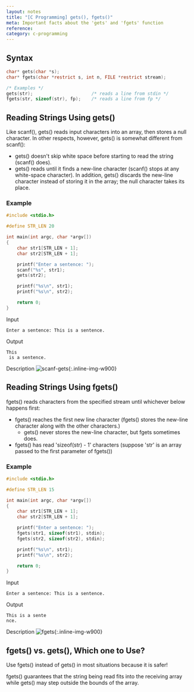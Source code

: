 ```yaml
---
layout: notes
title: "[C Programming] gets(), fgets()"
meta: Important facts about the 'gets' and 'fgets' function
reference: 
category: c-programming
---
```


## Syntax

```c
char* gets(char *s);
char* fgets(char *restrict s, int n, FILE *restrict stream);

/* Examples */
gets(str);                      /* reads a line from stdin */
fgets(str, sizeof(str), fp);    /* reads a line from fp */
```

## Reading Strings Using gets()

Like scanf(), gets() reads input characters into an array, then stores a null
character. In other respects, however, gets() is somewhat different from
scanf():
- gets() doesn't skip white space before starting to read the string (scanf()
  does).
- gets() reads until it finds a new-line character (scanf() stops at any
  white-space character). In addition, gets() discards the new-line character
  instead of storing it in the array; the null character takes its place.

### Example

```c
#include <stdio.h>

#define STR_LEN 20

int main(int argc, char *argv[])
{
    char str1[STR_LEN + 1];
    char str2[STR_LEN + 1];

    printf("Enter a sentence: ");
    scanf("%s", str1);
    gets(str2);

    printf("%s\n", str1);
    printf("%s\n", str2);

    return 0;
}
```

Input
```text
Enter a sentence: This is a sentence.
```

Output
```text
This
 is a sentence.

```

Description
![scanf-gets]({{site.baseurl}}/img/c-programming/scanf-gets.jpg){:.inline-img-w900}


## Reading Strings Using fgets()

fgets() reads characters from the specified stream until whichever below 
happens first:
- fgets() reaches the first new line character (fgets() stores the new-line
  character along with the other characters.)
    - gets() never stores the new-line character, but fgets sometimes does.
- fgets() has read 'sizeof(str) - 1' characters (suppose 'str' is an array
  passed to the first parameter of fgets())


### Example

```c
#include <stdio.h>

#define STR_LEN 15

int main(int argc, char *argv[])
{
    char str1[STR_LEN + 1];
    char str2[STR_LEN + 1];

    printf("Enter a sentence: ");
    fgets(str1, sizeof(str1), stdin);
    fgets(str2, sizeof(str2), stdin);

    printf("%s\n", str1);
    printf("%s\n", str2);

    return 0;
}
```

Input
```text
Enter a sentence: This is a sentence.
```

Output
```text
This is a sente
nce.

```

Description
![fgets]({{site.baseurl}}/img/c-programming/fgets.jpg){:.inline-img-w900}


## fgets() vs. gets(), Which one to Use?

Use fgets() instead of gets() in most situations because it is safer!

fgets() guarantees that the string being read fits into the receiving array
while gets() may step outside the bounds of the array.

